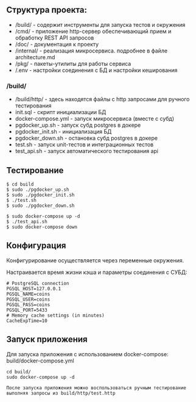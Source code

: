 ## Структура проекта:

* /build/ - содержит инструменты для запуска тестов и окружения
* /cmd/ - приложение http-сервер обеспечивающий прием и обработку REST API запросов
* /doc/ - документация к проекту
* /internal/ - реализация микросервиса. подробнее в файле architecture.md
* /pkg/ - пакеты-утилиты для работы сервиса
* /.env - настройки соединения с БД и настройки кеширования

### /build/
* /build/http/ - здесь находятся файлы с http запросами для ручного тестирования
* init.sql - скрипт инициализации БД
* docker-compose.yml - запуск микросервиса (вместе с субд)
* pgdocker_up.sh - запуск субд postgres в докере
* pgdocker_init.sh - инициализация БД
* pgdocker_down.sh - остановка субд postgres в докере
* test.sh - запуск unit-тестов и интеграционных тестов 
* test_api.sh - запуск автоматического тестирования api

## Тестирование
```shell
$ cd build
$ sudo ./pgdocker_up.sh
$ sudo ./pgdocker_init.sh
$ ./test.sh
$ sudo ./pgdocker_down.sh

$ sudo docker-compose up -d
$ ./test_api.sh
$ sudo docker-compose down
```
## Конфигурация 
Конфигурирование осуществляется через переменные окружения.

Настраивается время жизни кэша и параметры соединения с СУБД:
```shell
# PostgreSQL connection
PGSQL_HOST=127.0.0.1
PGSQL_NAME=coins
PGSQL_USER=coins
PGSQL_PASS=coins
PGSQL_PORT=5433
# Memory cache settings (in minutes)
CacheExpTime=10
```

## Запуск приложения
Для запуска приложения с использованием docker-compose: build/docker-compose.yml
```shell
cd build/
sudo docker-compose up -d
```

`После запуска приложения можно воспользоваться ручным тестирование выполняя запросы из build/http/test.http`
